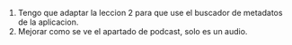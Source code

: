 1. Tengo que adaptar la leccion 2 para que use el buscador de metadatos de la aplicacion.
2. Mejorar como se ve el apartado de podcast, solo es un audio.

